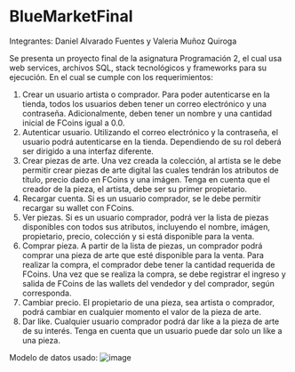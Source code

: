 # BlueMarketFinal

Integrantes: Daniel Alvarado Fuentes y Valeria Muñoz Quiroga

Se presenta un proyecto final de la asignatura Programación 2, el cual usa web services, archivos SQL, stack
tecnológicos y frameworks para su ejecución. En el cual se cumple con los requerimientos:

1. Crear un usuario artista o comprador. Para poder autenticarse en la tienda, todos los usuarios deben tener un correo
   electrónico y una contraseña. Adicionalmente, deben tener un nombre y una cantidad inicial de FCoins igual a 0.0.
2. Autenticar usuario. Utilizando el correo electrónico y la contraseña, el usuario podrá autenticarse en la tienda.
   Dependiendo de su rol deberá ser dirigido a una interfaz diferente.
4. Crear piezas de arte. Una vez creada la colección, al artista se le debe permitir crear piezas de arte digital las
   cuales tendrán los atributos de título, precio dado en FCoins y una imágen. Tenga en cuenta que el creador de la
   pieza, el artista, debe ser su primer propietario.
5. Recargar cuenta. Si es un usuario comprador, se le debe permitir recargar su wallet con FCoins.
6. Ver piezas. Si es un usuario comprador, podrá ver la lista de piezas disponibles con todos sus atributos, incluyendo
   el nombre, imágen, propietario, precio, colección y si está disponible para la venta.
7. Comprar pieza. A partir de la lista de piezas, un comprador podrá comprar una pieza de arte que esté disponible para
   la venta. Para realizar la compra, el comprador debe tener la cantidad requerida de FCoins. Una vez que se realiza la
   compra, se debe registrar el ingreso y salida de FCoins de las wallets del vendedor y del comprador, según
   corresponda.
9. Cambiar precio. El propietario de una pieza, sea artista o comprador, podrá cambiar en cualquier momento el valor de
   la pieza de arte.
10. Dar like. Cualquier usuario comprador podrá dar like a la pieza de arte de su interés. Tenga en cuenta que un
    usuario puede dar solo un like a una pieza.

Modelo de datos
usado: ![image](https://user-images.githubusercontent.com/99420707/172074900-82030311-c676-400e-97cc-151ddcab9078.png)
